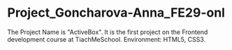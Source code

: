 # Project_Goncharova-Anna_FE29-onl
The Project Name is "ActiveBox". It is the first project on the Frontend development course at TiachMeSchool.
Environment: HTML5, CSS3.
